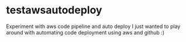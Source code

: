 # testawsautodeploy
Experiment with aws code pipeline and auto deploy
I just wanted to play around with automating code deployment using aws and github :)
